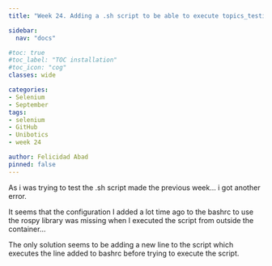 ```yaml
---
title: "Week 24. Adding a .sh script to be able to execute topics_testing.py"

sidebar:
  nav: "docs"

#toc: true
#toc_label: "TOC installation"
#toc_icon: "cog"
classes: wide

categories:
- Selenium
- September
tags:
- selenium
- GitHub
- Unibotics
- week 24

author: Felicidad Abad
pinned: false
---
```



As i was trying to test the .sh script made the previous week... i got another error.

It seems that the configuration I added a lot time ago to the bashrc to use the rospy library was missing when I executed the script from outside the container...

The only solution seems to be adding a new line to the script which executes the line added to bashrc before trying to execute the script.
